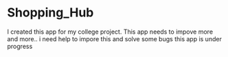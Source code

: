 # Shopping_Hub

I created this app for my college project.
This app needs to impove more and more..
i need help to impore this and solve some bugs
this app is under progress
